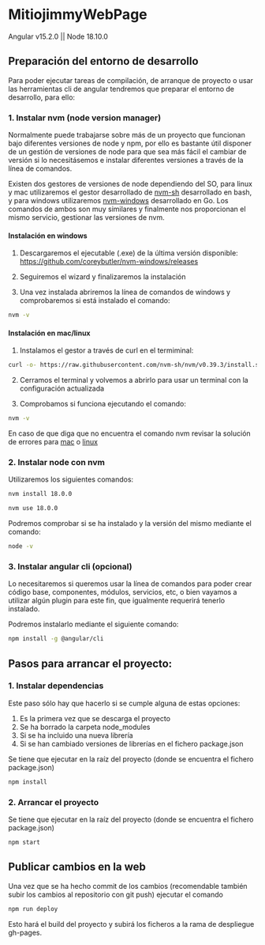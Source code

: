 # MitiojimmyWebPage
Angular v15.2.0 || Node 18.10.0

## Preparación del entorno de desarrollo
Para poder ejecutar tareas de compilación, de arranque de proyecto o usar las herramientas cli de angular tendremos que preparar el entorno de desarrollo, para ello:

### 1. **Instalar nvm (node version manager)**

Normalmente puede trabajarse sobre más de un proyecto que funcionan bajo diferentes versiones de node y npm, por ello es bastante útil disponer de un gestión de versiones de node para que sea más fácil el cambiar de versión si lo necesitásemos e instalar diferentes versiones a través de la línea de comandos.

Existen dos gestores de versiones de node dependiendo del SO, para linux y mac utilizaremos el gestor desarrollado de [nvm-sh](https://github.com/nvm-sh/nvm) desarrollado en bash, y para windows utilizaremos [nvm-windows](https://github.com/coreybutler/nvm-windows) desarrollado en Go. Los comandos de ambos son muy similares y finalmente nos proporcionan el mismo servicio, gestionar las versiones de nvm.

#### **Instalación en windows**
1. Descargaremos el ejecutable (.exe) de la última versión disponible:
https://github.com/coreybutler/nvm-windows/releases

2. Seguiremos el wizard y finalizaremos la instalación

3. Una vez instalada abriremos la línea de comandos de windows y comprobaremos si está instalado el comando:

```bash
nvm -v
```

#### **Instalación en mac/linux**

1. Instalamos el gestor a través de curl en el termiminal:

```bash
curl -o- https://raw.githubusercontent.com/nvm-sh/nvm/v0.39.3/install.sh | bash
```

2. Cerramos el terminal y volvemos a abrirlo para usar un terminal con la configuración actualizada

3. Comprobamos si funciona ejecutando el comando: 

```bash
nvm -v
```

En caso de que diga que no encuentra el comando nvm revisar la solución de errores para [mac](https://github.com/nvm-sh/nvm#troubleshooting-on-macos) o [linux](https://github.com/nvm-sh/nvm#troubleshooting-on-linux)

### **2. Instalar node con nvm**

Utilizaremos los siguientes comandos:

```bash
nvm install 18.0.0

nvm use 18.0.0
```

Podremos comprobar si se ha instalado y la versión del mismo mediante el comando:

```bash
node -v
```

### **3. Instalar angular cli (opcional)**
Lo necesitaremos si queremos usar la línea de comandos para poder crear código base, componentes, módulos, servicios, etc, o bien vayamos a utilizar algún plugin para este fin, que igualmente requerirá tenerlo instalado.

Podremos instalarlo mediante el siguiente comando:

```bash
npm install -g @angular/cli
```

## Pasos para arrancar el proyecto:

### **1. Instalar dependencias**

Este paso sólo hay que hacerlo si se cumple alguna de estas opciones:
  1. Es la primera vez que se descarga el proyecto
  2. Se ha borrado la carpeta node_modules
  3. Si se ha incluido una nueva librería
  4. Si se han cambiado versiones de librerías en el fichero package.json

  Se tiene que ejecutar en la raíz del proyecto (donde se encuentra el fichero package.json)

  ```bash
  npm install
  ```

### **2. Arrancar el proyecto**

Se tiene que ejecutar en la raíz del proyecto (donde se encuentra el fichero package.json)

```bash
npm start
```

## Publicar cambios en la web

Una vez que se ha hecho commit de los cambios (recomendable también subir los cambios al repositorio con git push) ejecutar el comando

```bash
npm run deploy
```

Esto hará el build del proyecto y subirá los ficheros a la rama de despliegue gh-pages.

